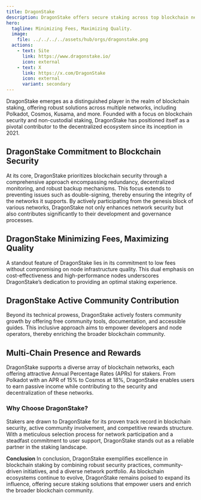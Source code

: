 ```yaml
---
title: DragonStake
description: DragonStake offers secure staking across top blockchain networks like Polkadot and Cosmos with low fees and active community support.
hero:
  tagline: Minimizing Fees, Maximizing Quality.
  image: 
    file: ../../../../assets/hub/orgs/dragonstake.png
  actions:
    - text: Site
      link: https://www.dragonstake.io/
      icon: external
    - text: X
      link: https://x.com/DragonStake
      icon: external
      variant: secondary
---
```


DragonStake emerges as a distinguished player in the realm of blockchain staking, offering robust solutions across multiple networks, including Polkadot, Cosmos, Kusama, and more. Founded with a focus on blockchain security and non-custodial staking, DragonStake has positioned itself as a pivotal contributor to the decentralized ecosystem since its inception in 2021.

## DragonStake Commitment to Blockchain Security
At its core, DragonStake prioritizes blockchain security through a comprehensive approach encompassing redundancy, decentralized monitoring, and robust backup mechanisms. This focus extends to preventing issues such as double-signing, thereby ensuring the integrity of the networks it supports. By actively participating from the genesis block of various networks, DragonStake not only enhances network security but also contributes significantly to their development and governance processes.

## DragonStake Minimizing Fees, Maximizing Quality
A standout feature of DragonStake lies in its commitment to low fees without compromising on node infrastructure quality. This dual emphasis on cost-effectiveness and high-performance nodes underscores DragonStake’s dedication to providing an optimal staking experience.

## DragonStake Active Community Contribution
Beyond its technical prowess, DragonStake actively fosters community growth by offering free community tools, documentation, and accessible guides. This inclusive approach aims to empower developers and node operators, thereby enriching the broader blockchain community.

## Multi-Chain Presence and Rewards
DragonStake supports a diverse array of blockchain networks, each offering attractive Annual Percentage Rates (APRs) for stakers. From Polkadot with an APR of 15% to Cosmos at 18%, DragonStake enables users to earn passive income while contributing to the security and decentralization of these networks.

### Why Choose DragonStake?
Stakers are drawn to DragonStake for its proven track record in blockchain security, active community involvement, and competitive rewards structure. With a meticulous selection process for network participation and a steadfast commitment to user support, DragonStake stands out as a reliable partner in the staking landscape.

**Conclusion**
In conclusion, DragonStake exemplifies excellence in blockchain staking by combining robust security practices, community-driven initiatives, and a diverse network portfolio. As blockchain ecosystems continue to evolve, DragonStake remains poised to expand its influence, offering secure staking solutions that empower users and enrich the broader blockchain community.
